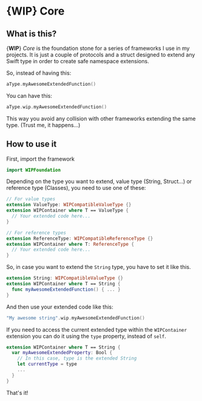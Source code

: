 # {WIP} Core

## What is this?

{**WIP**} *Core* is the foundation stone for a series of frameworks I use in my projects. It is just a couple of protocols and a struct designed to extend any Swift type in order to create safe namespace extensions.

So, instead of having this:

```swift
aType.myAwesomeExtendedFunction()
```

You can have this:

```swift
aType.wip.myAwesomeExtendedFunction()
```

This way you avoid any collision with other frameworks extending the same type. (Trust me, it happens...)

## How to use it

First, import the framework

```swift
import WIPFoundation
```
Depending on the type you want to extend, value type (String, Struct...) or reference type (Classes), you need to use one of these:

```swift
// For value types
extension ValueType: WIPCompatibleValueType {}
extension WIPContainer where T == ValueType {
  // Your extended code here...
}

// For reference types
extension ReferenceType: WIPCompatibleReferenceType {}
extension WIPContainer where T: ReferenceType {
  // Your extended code here...
}
```

So, in case you want to extend the `String` type, you have to set it like this.

```swift
extension String: WIPCompatibleValueType {}
extension WIPContainer where T == String {
  func myAwesomeExtendedFunction() { ... }
}
```

And then use your extended code like this:

```swift
"My awesome string".wip.myAwesomeExtendedFunction()
```

If you need to access the current extended type within the `WIPContainer` extension you can do it using the `type` property, instead of `self`.

```swift
extension WIPContainer where T == String {
  var myAwesomeExtendedProperty: Bool {
    // In this case, type is the extended String
    let currentType = type 
    ...
  }
}
```

That's it!